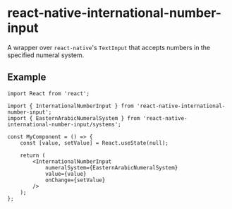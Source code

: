 # react-native-international-number-input

A wrapper over `react-native`'s `TextInput` that accepts numbers in the specified numeral system.

## Example

    import React from 'react';

    import { InternationalNumberInput } from 'react-native-international-number-input';
    import { EasternArabicNumeralSystem } from 'react-native-international-number-input/systems';

    const MyComponent = () => {
        const [value, setValue] = React.useState(null);

        return (
            <InternationalNumberInput
                numeralSystem={EasternArabicNumeralSystem}
                value={value}
                onChange={setValue}
            />
        );
    };
